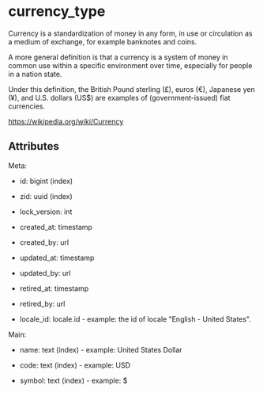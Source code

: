 # currency_type

Currency is a standardization of money in any form, in use or circulation as a medium of exchange, for example banknotes and coins.

A more general definition is that a currency is a system of money in common use within a specific environment over time, especially for people in a nation state.

Under this definition, the British Pound sterling (£), euros (€), Japanese yen (¥), and U.S. dollars (US$) are examples of (government-issued) fiat currencies.

https://wikipedia.org/wiki/Currency


## Attributes

Meta:

* id: bigint (index)

* zid: uuid (index)

* lock_version: int

* created_at: timestamp

* created_by: url

* updated_at: timestamp

* updated_by: url

* retired_at: timestamp

* retired_by: url

* locale_id: locale.id - example: the id of locale "English - United States".

Main:

* name: text (index) - example: United States Dollar

* code: text (index) - example: USD

* symbol: text (index) - example: $

